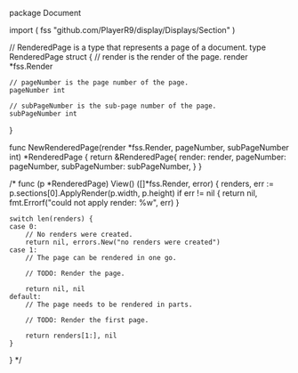 package Document

import (
	fss "github.com/PlayerR9/display/Displays/Section"
)

// RenderedPage is a type that represents a page of a document.
type RenderedPage struct {
	// render is the render of the page.
	render *fss.Render

	// pageNumber is the page number of the page.
	pageNumber int

	// subPageNumber is the sub-page number of the page.
	subPageNumber int
}

func NewRenderedPage(render *fss.Render, pageNumber, subPageNumber int) *RenderedPage {
	return &RenderedPage{
		render:        render,
		pageNumber:    pageNumber,
		subPageNumber: subPageNumber,
	}
}

/*
func (p *RenderedPage) View() ([]*fss.Render, error) {
	renders, err := p.sections[0].ApplyRender(p.width, p.height)
	if err != nil {
		return nil, fmt.Errorf("could not apply render: %w", err)
	}

	switch len(renders) {
	case 0:
		// No renders were created.
		return nil, errors.New("no renders were created")
	case 1:
		// The page can be rendered in one go.

		// TODO: Render the page.

		return nil, nil
	default:
		// The page needs to be rendered in parts.

		// TODO: Render the first page.

		return renders[1:], nil
	}
}
*/

